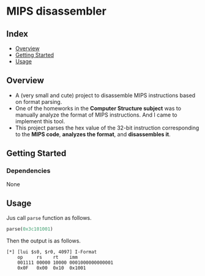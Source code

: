 # MIPS disassembler
## Index
  - [Overview](#overview) 
  - [Getting Started](#getting-started)
  - [Usage](#Usage)
## Overview
- A (very small and cute) project to disassemble MIPS instructions based on format parsing.
- One of the homeworks in the **Computer Structure subject** was to manually analyze the format of MIPS instructions. And I came to implement this tool.
- This project parses the hex value of the 32-bit instruction corresponding to the **MIPS code**, **analyzes the format**, and **disassembles it**.

## Getting Started
### Dependencies
None

## Usage

Jus call `parse` function as follows.

```python
parse(0x3c101001)
```

Then the output is as follows.

```
[*] [lui $s0, $r0, 4097] I-Format
    op     rs    rt    imm
    001111 00000 10000 0001000000000001
    0x0F   0x00  0x10  0x1001
```

